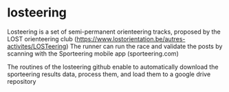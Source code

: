 # losteering
Losteering is a set of semi-permanent orienteering tracks, proposed by the LOST orienteering club (https://www.lostorientation.be/autres-activites/LOSTeering)
The runner can run the race and validate the posts by scanning with the Sporteering mobile app (sporteering.com)

The routines of the losteering github enable to automatically download the sporteering results data, process them, and load them to a google drive repository
